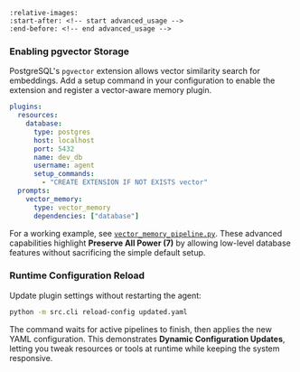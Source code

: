 ```{include} ../../README.md
:relative-images:
:start-after: <!-- start advanced_usage -->
:end-before: <!-- end advanced_usage -->
```

### Enabling pgvector Storage

PostgreSQL's `pgvector` extension allows vector similarity search for embeddings.
Add a setup command in your configuration to enable the extension and register a
vector-aware memory plugin.

```yaml
plugins:
  resources:
    database:
      type: postgres
      host: localhost
      port: 5432
      name: dev_db
      username: agent
      setup_commands:
        - "CREATE EXTENSION IF NOT EXISTS vector"
  prompts:
    vector_memory:
      type: vector_memory
      dependencies: ["database"]
```

For a working example, see
[`vector_memory_pipeline.py`](../../examples/vector_memory_pipeline.py).
These advanced capabilities highlight **Preserve All Power (7)** by allowing
low-level database features without sacrificing the simple default setup.

### Runtime Configuration Reload

Update plugin settings without restarting the agent:

```bash
python -m src.cli reload-config updated.yaml
```

The command waits for active pipelines to finish, then applies the new YAML
configuration. This demonstrates **Dynamic Configuration Updates**, letting you
tweak resources or tools at runtime while keeping the system responsive.
